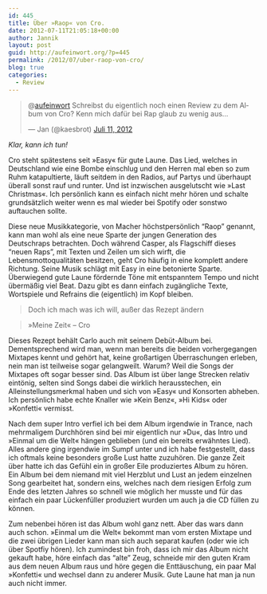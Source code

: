 ```yaml
---
id: 445
title: Über »Raop« von Cro.
date: 2012-07-11T21:05:18+00:00
author: Jannik
layout: post
guid: http://aufeinwort.org/?p=445
permalink: /2012/07/uber-raop-von-cro/
blog: true
categories:
  - Review
---
```

<blockquote class="twitter-tweet tw-align-center" lang="de">
  <p>
    @<a href="https://twitter.com/aufeinwort">aufeinwort</a> Schreibst du eigentlich noch einen Review zu dem Album von Cro? Kenn mich dafür bei Rap glaub zu wenig aus&#8230;
  </p>
  
  <p>
    &mdash; Jan (@kaesbrot) <a href="https://twitter.com/kaesbrot/status/222959026118463488" data-datetime="2012-07-11T07:42:28+00:00">Juli 11, 2012</a>
  </p>
</blockquote>



_Klar, kann ich tun!_

Cro steht spätestens seit »Easy« für gute Laune. Das Lied, welches in Deutschland wie eine Bombe einschlug und den Herren mal eben so zum Ruhm katapultierte, läuft seitdem in den Radios, auf Partys und überhaupt überall sonst rauf und runter. Und ist inzwischen ausgelutscht wie »Last Christmas«. Ich persönlich kann es einfach nicht mehr hören und schalte grundsätzlich weiter wenn es mal wieder bei Spotify oder sonstwo auftauchen sollte.

Diese neue Musikkategorie, von Macher höchstpersönlich &#8220;Raop&#8221; genannt, kann man wohl als eine neue Sparte der jungen Generation des Deutschraps betrachten. Doch während Casper, als Flagschiff dieses &#8220;neuen Raps&#8221;, mit Texten und Zeilen um sich wirft, die Lebensmottoqualitäten besitzen, geht Cro häufig in eine komplett andere Richtung. Seine Musik schlägt mit Easy in eine betonierte Sparte. Überwiegend gute Laune fördernde Töne mit entspanntem Tempo und nicht übermäßig viel Beat. Dazu gibt es dann einfach zugängliche Texte, Wortspiele und Refrains die (eigentlich) im Kopf bleiben. 

> Doch ich mach was ich will, außer das Rezept ändern
  
> »Meine Zeit« &#8211; Cro

Dieses Rezept behält Carlo auch mit seinem Debüt-Album bei. Dementsprechend wird man, wenn man bereits die beiden vorhergegangen Mixtapes kennt und gehört hat, keine großartigen Überraschungen erleben, nein man ist teilweise sogar gelangweilt. Warum? Weil die Songs der Mixtapes oft sogar besser sind. Das Album ist über lange Strecken relativ eintönig, selten sind Songs dabei die wirklich herausstechen, ein Alleinstellungsmerkmal haben und sich von »Easy« und Konsorten abheben. Ich persönlich habe echte Knaller wie »Kein Benz«, »Hi Kids« oder »Konfetti« vermisst. 

Nach dem super Intro verfiel ich bei dem Album irgendwie in Trance, nach mehrmaligem Durchhören sind bei mir eigentlich nur »Du«, das Intro und »Einmal um die Welt« hängen geblieben (und ein bereits erwähntes Lied). Alles andere ging irgendwie im Sumpf unter und ich habe festgestellt, dass ich oftmals keine besonders große Lust hatte zuzuhören. Die ganze Zeit über hatte ich das Gefühl ein in großer Eile produziertes Album zu hören. Ein Album bei dem niemand mit viel Herzblut und Lust an jedem einzelnen Song gearbeitet hat, sondern eins, welches nach dem riesigen Erfolg zum Ende des letzten Jahres so schnell wie möglich her musste und für das einfach ein paar Lückenfüller produziert wurden um auch ja die CD füllen zu können. 

Zum nebenbei hören ist das Album wohl ganz nett. Aber das wars dann auch schon. »Einmal um die Welt« bekommt man vom ersten Mixtape und die zwei übrigen Lieder kann man sich auch separat kaufen (oder wie ich über Spotfiy hören). Ich zumindest bin froh, dass ich mir das Album nicht gekauft habe, höre einfach das &#8220;alte&#8221; Zeug, schneide mir den guten Kram aus dem neuen Album raus und höre gegen die Enttäuschung, ein paar Mal »Konfetti« und wechsel dann zu anderer Musik. Gute Laune hat man ja nun auch nicht immer.